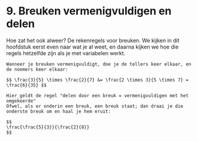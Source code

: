 # 9. Breuken vermenigvuldigen en delen

Hoe zat het ook alweer? De rekenregels voor breuken. We kijken in dit hoofdstuk eerst even naar wat je al weet, en daarna kijken we hoe die regels hetzelfde zijn als je met variabelen werkt.

```{note} Een simpel voorbeeld bij vermenigvuldigen
Wanneer je breuken vermenigvuldigt, doe je de tellers keer elkaar, en de noemers keer elkaar:

$$ \frac{3}{5} \times \frac{2}{7} &= \frac{2 \times 3}{5 \times 7} = \frac{6}{35} $$
```

```{note} Een simpel voorbeeld bij "delen door een breuk"
Hier geldt de regel "delen door een breuk = vermenigvuldigen met het omgekeerde"
Ofwel, als er onderin een breuk, een breuk staat; dan draai je die onderste breuk om en haal je hem eruit:

$$
\frac{\frac{5}{3}}{\frac{2}{8}}
$$
```
